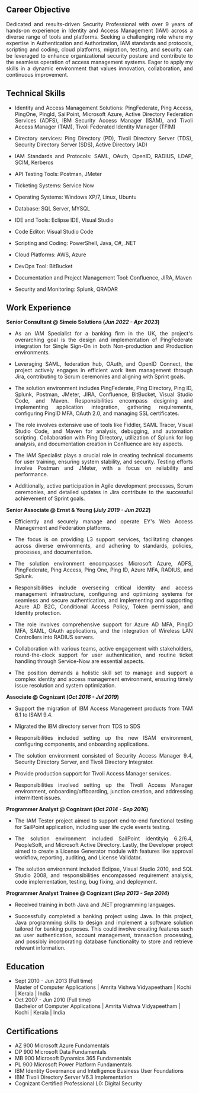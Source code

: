 ## Career Objective<br>
<p align="justify">Dedicated and results-driven Security Professional with over 9 years of hands-on experience in Identity and Access Management (IAM) across a diverse range of tools and platforms. Seeking a challenging role where my expertise in Authentication and Authorization, IAM standards and protocols, scripting and coding, cloud platforms, migration, testing, and security can be leveraged to enhance organizational security posture and contribute to the seamless operation of access management systems. Eager to apply my skills in a dynamic environment that values innovation, collaboration, and continuous improvement.</p>

## Technical Skills
- <p align="justify">Identity and Access Management Solutions: PingFederate, Ping Access, PingOne, PingId, SailPoint, Microsoft Azure, Active Directory Federation Services (ADFS), IBM Security Access Manager (ISAM), and Tivoli Access Manager (TAM), Tivoli Federated Identity Manager (TFIM)</p>
- <p align="justify">Directory services: Ping Directory (PD), Tivoli Directory Server (TDS), Security Directory Server (SDS), Active Directory (AD)</p>
- <p align="justify">IAM Standards and Protocols: SAML, OAuth, OpenID, RADIUS, LDAP, SCIM, Kerberos</p>
- <p align="justify">API Testing Tools: Postman, JMeter</p>
- <p align="justify">Ticketing Systems: Service Now</p>
- <p align="justify">Operating Systems: Windows XP/7, Linux, Ubuntu</p>
- <p align="justify">Database: SQL Server, MYSQL</p>
- <p align="justify">IDE and Tools: Eclipse IDE, Visual Studio</p>
- <p align="justify">Code Editor: Visual Studio Code</p>
- <p align="justify">Scripting and Coding: PowerShell, Java, C#, .NET</p>
- <p align="justify">Cloud Platforms: AWS, Azure</p>
- <p align="justify">DevOps Tool: BitBucket</p>
- <p align="justify">Documentation and Project Management Tool: Confluence, JIRA, Maven</p>
- <p align="justify">Security and Monitoring: Splunk, QRADAR</p>        		

## Work Experience
**Senior Consultant @ Simeio Solutions (_Jun 2022 - Apr 2023_)**
- <p align="justify">As an IAM Specialist for a banking firm in the UK, the project's overarching goal is the design and implementation of PingFederate integration for Single Sign-On in both Non-production and Production environments. </p> 
- <p align="justify">Leveraging SAML, federation hub, OAuth, and OpenID Connect, the project actively engages in efficient work item management through Jira, contributing to Scrum ceremonies and aligning with Sprint goals. </p> 
- <p align="justify">The solution environment includes PingFederate, Ping Directory, Ping ID, Splunk, Postman, JMeter, JIRA, Confluence, BitBucket, Visual Studio Code, and Maven. Responsibilities encompass designing and implementing application integration, gathering requirements, configuring PingID MFA, OAuth 2.0, and managing SSL certificates. </p> 
- <p align="justify">The role involves extensive use of tools like Fiddler, SAML Tracer, Visual Studio Code, and Maven for analysis, debugging, and automation scripting. Collaboration with Ping Directory, utilization of Splunk for log analysis, and documentation creation in Confluence are key aspects. </p> 
- <p align="justify">The IAM Specialist plays a crucial role in creating technical documents for user training, ensuring system stability, and security. Testing efforts involve Postman and JMeter, with a focus on reliability and performance. </p> 
- <p align="justify">Additionally, active participation in Agile development processes, Scrum ceremonies, and detailed updates in Jira contribute to the successful achievement of Sprint goals. </p> 

**Senior Associate @ Ernst & Young (_July 2019 - Jun 2022_)**
- <p align="justify">Efficiently and securely manage and operate EY's Web Access Management and Federation platforms.</p> 
- <p align="justify">The focus is on providing L3 support services, facilitating changes across diverse environments, and adhering to standards, policies, processes, and documentation.</p> 
- <p align="justify">The solution environment encompasses Microsoft Azure, ADFS, PingFederate, Ping Access, Ping One, Ping ID, Azure MFA, RADIUS, and Splunk.</p> 
- <p align="justify">Responsibilities include overseeing critical identity and access management infrastructure, configuring and optimizing systems for seamless and secure authentication, and implementing and supporting Azure AD B2C, Conditional Access Policy, Token permission, and Identity protection.</p> 
- <p align="justify">The role involves comprehensive support for Azure AD MFA, PingID MFA, SAML, OAuth applications, and the integration of Wireless LAN Controllers into RADIUS servers.</p> 
- <p align="justify">Collaboration with various teams, active engagement with stakeholders, round-the-clock support for user authentication, and routine ticket handling through Service-Now are essential aspects.</p> 
- <p align="justify">The position demands a holistic skill set to manage and support a complex identity and access management environment, ensuring timely issue resolution and system optimization.</p> 


**Associate @ Cognizant (_Oct 2016 - Jul 2019_)**
- <p align="justify">Support the migration of IBM Access Management products from TAM 6.1 to ISAM 9.4.</p> 
- <p align="justify">Migrated the IBM directory server from TDS to SDS</p> 
- <p align="justify">Responsibilities included setting up the new ISAM environment, configuring components, and onboarding applications.</p> 
- <p align="justify">The solution environment consisted of Security Access Manager 9.4, Security Directory Server, and Tivoli Directory Integrator.</p> 
- <p align="justify">Provide production support for Tivoli Access Manager services.</p> 
- <p align="justify">Responsibilities involved setting up the Tivoli Access Manager environment, onboarding/offboarding, junction creation, and addressing intermittent issues. </p> 

**Programmer Analyst @ Cognizant (_Oct 2014 - Sep 2016_)**
- <p align="justify">The IAM Tester project aimed to support end-to-end functional testing for SailPoint application, including user life cycle events testing.</p> 
- <p align="justify">The solution environment included SailPoint identityiq 6.2/6.4, PeopleSoft, and Microsoft Active Directory. Lastly, the Developer project aimed to create a License Generator module with features like approval workflow, reporting, auditing, and License Validator.</p> 
- <p align="justify">The solution environment included Eclipse, Visual Studio 2010, and SQL Studio 2008, and responsibilities encompassed requirement analysis, code implementation, testing, bug fixing, and deployment.</p> 
 
**Programmer Analyst Trainee @ Cognizant (_Sep 2013 - Sep 2014_)**
- <p align="justify">Received training in both Java and .NET programming languages.</p> 
- <p align="justify">Successfully completed a banking project using Java. In this project, Java programming skills to design and implement a software solution tailored for banking purposes. This could involve creating features such as user authentication, account management, transaction processing, and possibly incorporating database functionality to store and retrieve relevant information. </p>

## Education
- Sept 2010 - Jun 2013 (Full time) <br>
  Master of Computer Applications | Amrita Vishwa Vidyapeetham | Kochi | Kerala | India			       		
- Oct 2007 - Jun 2010 (Full time) <br>
  Bachelor of Computer Applications | Amrita Vishwa Vidyapeetham | Kochi | Kerala | India	
 
## Certifications
- AZ 900 Microsoft Azure Fundamentals
- DP 900 Microsoft Data Fundamentals
- MB 900 Microsoft Dynamics 365 Fundamentals
- PL 900 Microsoft Power Platform Fundamentals
- IBM Identity Governance and Intelligence Business User Foundations
- IBM Tivoli Directory Server V6.3 Implementation
- Cognizant Certified Professional L0: Digital Security
